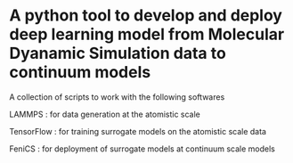 # A python tool to develop and deploy deep learning model from Molecular Dyanamic Simulation data to continuum models

A collection of scripts to work with the following softwares

LAMMPS : for data generation at the atomistic scale

TensorFlow : for training surrogate models on the atomistic scale data

FeniCS :  for deployment of surrogate models at continuum scale models 
